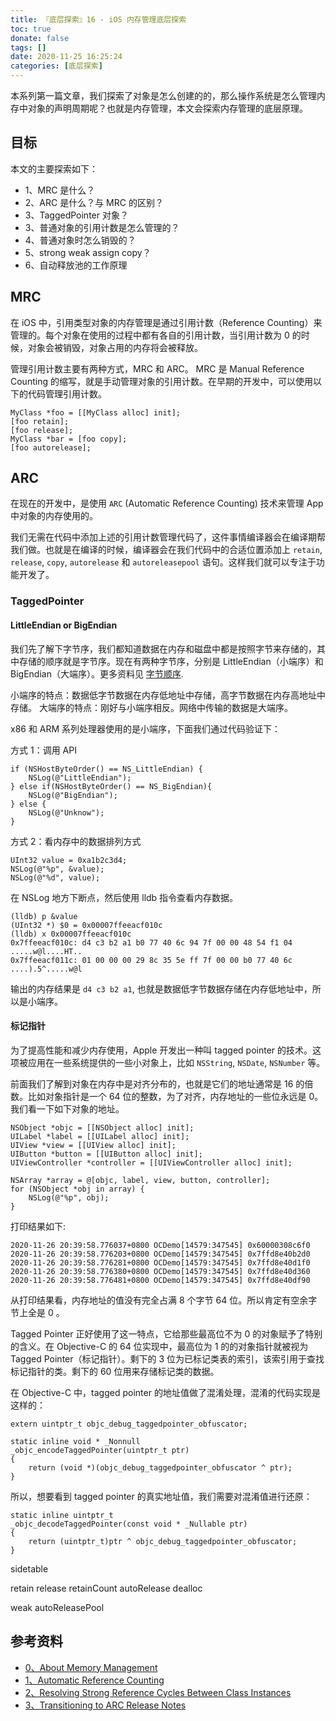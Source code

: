 ```yaml
---
title: 『底层探索』16 - iOS 内存管理底层探索
toc: true
donate: false
tags: []
date: 2020-11-25 16:25:24
categories: [底层探索]
---
```


本系列第一篇文章，我们探索了对象是怎么创建的的，那么操作系统是怎么管理内存中对象的声明周期呢？也就是内存管理，本文会探索内存管理的底层原理。

<!-- more -->

## 目标

本文的主要探索如下：

- 1、MRC 是什么？
- 2、ARC 是什么？与 MRC 的区别？
- 3、TaggedPointer 对象？
- 3、普通对象的引用计数是怎么管理的？
- 4、普通对象时怎么销毁的？
- 5、strong weak assign copy？
- 6、自动释放池的工作原理

## MRC

在 iOS 中，引用类型对象的内存管理是通过引用计数（Reference Counting）来管理的。每个对象在使用的过程中都有各自的引用计数，当引用计数为 0 的时候，对象会被销毁，对象占用的内存将会被释放。

管理引用计数主要有两种方式，MRC 和 ARC。 MRC 是 Manual Reference Counting 的缩写，就是手动管理对象的引用计数。在早期的开发中，可以使用以下的代码管理引用计数。

```objc
MyClass *foo = [[MyClass alloc] init];
[foo retain];
[foo release];
MyClass *bar = [foo copy];
[foo autorelease];
```

## ARC

在现在的开发中，是使用 `ARC` (Automatic Reference Counting) 技术来管理 App 中对象的内存使用的。

我们无需在代码中添加上述的引用计数管理代码了，这件事情编译器会在编译期帮我们做。也就是在编译的时候，编译器会在我们代码中的合适位置添加上 `retain`, `release`, `copy`, `autorelease` 和 `autoreleasepool` 语句。这样我们就可以专注于功能开发了。

### TaggedPointer 

#### LittleEndian or BigEndian

我们先了解下字节序，我们都知道数据在内存和磁盘中都是按照字节来存储的，其中存储的顺序就是字节序。现在有两种字节序，分别是 LittleEndian（小端序）和 BigEndian（大端序）。更多资料见 [字节顺序](https://zh.wikipedia.org/wiki/%E5%AD%97%E8%8A%82%E5%BA%8F).

小端序的特点：数据低字节数据在内存低地址中存储，高字节数据在内存高地址中存储。
大端序的特点：刚好与小端序相反。网络中传输的数据是大端序。

x86 和 ARM 系列处理器使用的是小端序，下面我们通过代码验证下：

方式 1：调用 API

```objc
if (NSHostByteOrder() == NS_LittleEndian) {
    NSLog(@"LittleEndian");
} else if(NSHostByteOrder() == NS_BigEndian){
    NSLog(@"BigEndian");
} else {
    NSLog(@"Unknow");
}
```

方式 2：看内存中的数据排列方式

```objc
UInt32 value = 0xa1b2c3d4;
NSLog(@"%p", &value);
NSLog(@"%d", value);
```

在 NSLog 地方下断点，然后使用 lldb 指令查看内存数据。

```shell
(lldb) p &value
(UInt32 *) $0 = 0x00007ffeeacf010c
(lldb) x 0x00007ffeeacf010c
0x7ffeeacf010c: d4 c3 b2 a1 b0 77 40 6c 94 7f 00 00 48 54 f1 04  .....w@l....HT..
0x7ffeeacf011c: 01 00 00 00 29 8c 35 5e ff 7f 00 00 b0 77 40 6c  ....).5^.....w@l
```

输出的内存结果是 `d4 c3 b2 a1`, 也就是数据低字节数据存储在内存低地址中，所以是小端序。

#### 标记指针

为了提高性能和减少内存使用，Apple 开发出一种叫 tagged pointer 的技术。这项被应用在一些系统提供的一些小对象上，比如 `NSString`, `NSDate`, `NSNumber` 等。

前面我们了解到对象在内存中是对齐分布的，也就是它们的地址通常是 16 的倍数。比如对象指针是一个 64 位的整数，为了对齐，内存地址的一些位永远是 0。我们看一下如下对象的地址。

```objc
NSObject *objc = [[NSObject alloc] init];
UILabel *label = [[UILabel alloc] init];
UIView *view = [[UIView alloc] init];
UIButton *button = [[UIButton alloc] init];
UIViewController *controller = [[UIViewController alloc] init];
    
NSArray *array = @[objc, label, view, button, controller];
for (NSObject *obj in array) {
    NSLog(@"%p", obj);
}
```

打印结果如下:

```shell
2020-11-26 20:39:58.776037+0800 OCDemo[14579:347545] 0x60000308c6f0
2020-11-26 20:39:58.776203+0800 OCDemo[14579:347545] 0x7ffd8e40b2d0
2020-11-26 20:39:58.776281+0800 OCDemo[14579:347545] 0x7ffd8e40d1f0
2020-11-26 20:39:58.776380+0800 OCDemo[14579:347545] 0x7ffd8e40d360
2020-11-26 20:39:58.776481+0800 OCDemo[14579:347545] 0x7ffd8e40df90
```

从打印结果看，内存地址的值没有完全占满 8 个字节 64 位。所以肯定有空余字节上全是 0 。

Tagged Pointer 正好使用了这一特点，它给那些最高位不为 0 的对象赋予了特别的含义。在 Objective-C 的 64 位实现中，最高位为 1 的的对象指针就被视为 Tagged Pointer（标记指针）。剩下的 3 位为已标记类表的索引，该索引用于查找标记指针的类。剩下的 60 位用来存储标记类的数据。

在 Objective-C 中，tagged pointer 的地址值做了混淆处理，混淆的代码实现是这样的：

```objc
extern uintptr_t objc_debug_taggedpointer_obfuscator;

static inline void * _Nonnull
_objc_encodeTaggedPointer(uintptr_t ptr)
{
    return (void *)(objc_debug_taggedpointer_obfuscator ^ ptr);
}
```

所以，想要看到 tagged pointer 的真实地址值，我们需要对混淆值进行还原：

```objc
static inline uintptr_t
_objc_decodeTaggedPointer(const void * _Nullable ptr)
{
    return (uintptr_t)ptr ^ objc_debug_taggedpointer_obfuscator;
}
```

sidetable

retain release retainCount autoRelease dealloc 

weak autoReleasePool

## 参考资料

- [0、About Memory Management](https://developer.apple.com/library/archive/documentation/Cocoa/Conceptual/MemoryMgmt/Articles/MemoryMgmt.html)
- [1、Automatic Reference Counting](https://docs.swift.org/swift-book/LanguageGuide/AutomaticReferenceCounting.html)
- [2、Resolving Strong Reference Cycles Between Class Instances](https://docs.swift.org/swift-book/LanguageGuide/AutomaticReferenceCounting.html#ID52)
- [3、Transitioning to ARC Release Notes](https://developer.apple.com/library/archive/releasenotes/ObjectiveC/RN-TransitioningToARC/Introduction/Introduction.html)